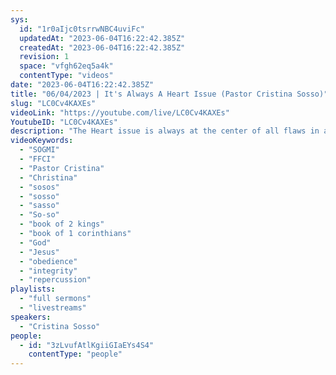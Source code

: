 ```yaml
---
sys:
  id: "1r0aIjc0tsrrwNBC4uviFc"
  updatedAt: "2023-06-04T16:22:42.385Z"
  createdAt: "2023-06-04T16:22:42.385Z"
  revision: 1
  space: "vfgh62eq5a4k"
  contentType: "videos"
date: "2023-06-04T16:22:42.385Z"
title: "06/04/2023 | It's Always A Heart Issue (Pastor Cristina Sosso)"
slug: "LC0Cv4KAXEs"
videoLink: "https://youtube.com/live/LC0Cv4KAXEs"
YoutubeID: "LC0Cv4KAXEs"
description: "The Heart issue is always at the center of all flaws in a Christian. All the thoughts of elevating ourselves, we got to be smarter, wiser,  more anointed are all rooted from a heart issue. Ask for discernment when it comes to being lead of the spirit, because sometimes that spirit may be your own. Talk to the Lord to show you corrections, to show you what you could do to do more for Him and His kingdom. Remember God does not need us, but he has decided not to leave us. Many are called but few are chosen, we have all been picked for the Kingdom of God, but will we answer the call? This is a season of manifestations and a time of no delay, it is our responsibility to inform and prepare those who do not know any better or who have been misinformed. We need to preach the kingdom of God and its goods, as well as the repercussions of sin. We are joint heirs of Christ, but not only that we are His body, so carry yourself with integrity, ask the Lord for guidance, for a heart after His own heart, and correction. This sermon was released at Freedom Fellowship Church International on June 04, 2023 by Pastor Cristina Sosso.\n"
videoKeywords:
  - "SOGMI"
  - "FFCI"
  - "Pastor Cristina"
  - "Christina"
  - "sosos"
  - "sosso"
  - "sasso"
  - "So-so"
  - "book of 2 kings"
  - "book of 1 corinthians"
  - "God"
  - "Jesus"
  - "obedience"
  - "integrity"
  - "repercussion"
playlists:
  - "full sermons"
  - "livestreams"
speakers:
  - "Cristina Sosso"
people:
  - id: "3zLvufAtlKgiiGIaEYs4S4"
    contentType: "people"
---
```

